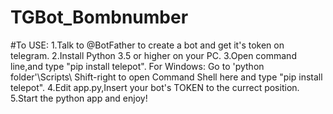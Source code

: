 # TGBot_Bombnumber


#To USE:
1.Talk to @BotFather to create a bot and get it's token on telegram.
2.Install Python 3.5 or higher on your PC.
3.Open command line,and type "pip install telepot".
  For Windows: Go to 'python folder'\Scripts\ Shift-right to open Command Shell here and type "pip install telepot".
4.Edit app.py,Insert your bot's TOKEN to the currect position.
5.Start the python app and enjoy!
